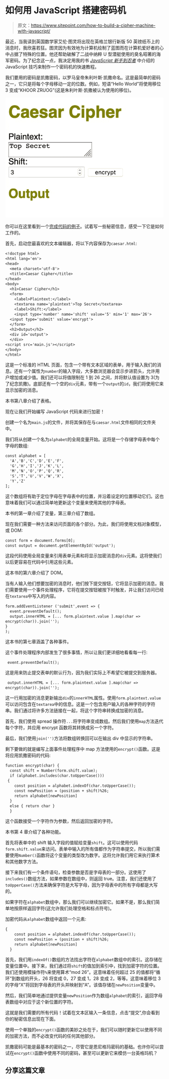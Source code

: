 # 如何用 JavaScript 搭建密码机

> 原文：<https://www.sitepoint.com/how-to-build-a-cipher-machine-with-javascript/>

最近，当我读到英国数学家艾伦·图灵将出现在英格兰银行新版 50 英镑纸币上的消息时，我欣喜若狂。图灵因为有效地为计算机绘制了蓝图而在计算机爱好者的心中占据了特殊的位置。他还帮助破解了二战中纳粹 U 型潜艇使用的臭名昭著的海军密码。为了纪念这一点，我决定用我的书 [*JavaScript 新手到忍者*](https://www.sitepoint.com/premium/books/javascript-novice-to-ninja-2nd-edition/) 中介绍的 JavaScript 技巧来制作一个密码机的快速教程。

我们要用的密码是凯撒密码，以罗马皇帝朱利叶斯·凯撒命名。这是最简单的密码之一，它只是将每个字母移动一定的位数。例如，短语“Hello World”将使用移位 3 变成“KHOOR ZRUOG”(这是朱利叶斯·凯撒被认为使用的移位)。

![Our cipher machine](img/89b51e9f228125c2d8b350fce05aeeb6.png)

你可以在这里看到一个[完成代码的例子](https://codepen.io/daz4126/pen/VoywMN)。试着写一些秘密信息，感受一下它是如何工作的。

首先，启动您最喜欢的文本编辑器，将以下内容保存为`caesar.html`:

```
<!doctype html>
<html lang='en'>
<head>
  <meta charset='utf-8'>
  <title>Caesar Cipher</title>
</head>
<body>
  <h1>Caesar Cipher</h1>
  <form>
    <label>Plaintext:</label>
    <textarea name='plaintext'>Top Secret</textarea>
    <label>Shift:</label>
    <input type='number' name='shift' value='5' min='1' max='26'>
  <input type='submit' value='encrypt'>
  </form>
  <h2>Output</h2>
  <div id='output'>
  </div>
<script src='main.js'></script>
</body>
</html>
```

这是一个标准的 HTML 页面，包含一个带有文本区域的表单，用于输入我们的消息。还有一个属性为`number`的输入字段，大多数浏览器会显示步进箭头，允许用户增加或减少值。我们还可以将值限制在 1 到 26 之间，并将默认值设置为 3(为了纪念凯撒)。底部还有一个空的`div`元素，带有一个`output`的`id`，我们将使用它来显示加密的消息。

本书第八章介绍了表格。

现在让我们开始编写 JavaScript 代码来进行加密！

创建一个名为`main.js`的文件，并将其保存在与`caesar.html`文件相同的文件夹中。

我们将从创建一个名为`alphabet`的全局变量开始。这将是一个存储字母表中每个字母的数组:

```
const alphabet = [
  'A','B','C','D','E','F',
  'G','H','I','J','K','L',
  'M','N','O','P','Q','R',
  'S','T','U','V','W','X',
  'Y','Z'
]; 
```

这个数组将有助于定位字母在字母表中的位置，并沿着设定的位置移动它们。这也意味着我们可以通过简单地更新这个变量来使用其他的字母表。

本书的第一章介绍了变量，第三章介绍了数组。

现在我们需要一种方法来访问页面的各个部分。为此，我们将使用文档对象模型，或 DOM:

```
const form = document.forms[0];
const output = document.getElementById('output'); 
```

这段代码使用全局变量来引用表单元素和将显示加密消息的`div`元素。这将使我们以后更容易在代码中引用这些元素。

这本书的第六章介绍了 DOM。

当有人输入他们想要加密的消息时，他们按下提交按钮，它将显示加密的消息。我们需要使用一个事件处理程序，它将在提交按钮被按下时触发，并让我们访问已经在`textarea`中写入的内容。

```
form.addEventListener ('submit',event => {
  event.preventDefault();
  output.innerHTML = [... form.plaintext.value ].map(char => encrypt(char)).join('');
}
); 
```

这本书的第七章涵盖了各种事件。

这个事件处理程序内部发生了很多事情，所以让我们更详细地看看每一行:

```
 event.preventDefault(); 
```

这是用来防止提交表单的默认行为，因为我们实际上不希望它被提交到服务器。

```
 output.innerHTML = [... form.plaintext.value ].map(char => encrypt(char)).join(''); 
```

这一行用加密的消息更新输出`div`的`innerHTML`属性。使用`form.plaintext.value`可以访问包含在`textarea`中的信息。这是一个包含用户输入的各种字符的字符串。我们通过将许多方法链接在一起，将这个字符串转换成加密的消息。

首先，我们使用 spread 操作符`...`将字符串变成数组。然后我们使用`map`方法迭代每个字符，并应用 encrypt 函数将其转换成另一个字符。

最后，我们使用`join('')`方法将数组转换回可以在输出 div 中显示的字符串。

剩下要做的就是编写上面事件处理程序中 map 方法使用的`encrypt()`函数。这是将应用凯撒密码的代码:

```
function encrypt(char) {
  const shift = Number(form.shift.value);
  if (alphabet.includes(char.toUpperCase()))
 { 
    const position = alphabet.indexOf(char.toUpperCase());
    const newPosition = (position + shift)%26;
    return alphabet[newPosition] 
  }
  else { return char }
  } 
```

这个函数接受一个字符作为参数，然后返回加密的字符。

本书第 4 章介绍了各种功能。

首先将表单中的 shift 输入字段的值赋给变量`shift`。这可以使用代码`form.shift.value`来访问。表单中输入的所有值都作为字符串提交，所以我们需要使用`Number()`函数将这个变量的类型改为数字。这将允许我们用它来执行算术和其他数字方法。

接下来我们有一个条件语句，检查参数是否是字母表的一部分。这使用了`includes()`数组方法，如果参数在数组中，则返回 true。注意，我们还使用了`toUpperCase()`方法来确保字符是大写字母，因为字母表中的所有字母都是大写的。

如果字符在`alphabet`数组中，那么我们可以继续加密它。如果不是，那么我们简单地按原样返回字符(这允许我们处理空格和标点符号)。

加密代码从`alphabet`数组中返回一个元素:

```
{ 
    const position = alphabet.indexOf(char.toUpperCase());
    const newPosition = (position + shift)%26;
    return alphabet[newPosition] 
  } 
```

首先，我们用`indexOf()`数组的方法找出字符在`alphabet`数组中的索引。这存储在变量位置中。接下来，我们通过将`shift`的值加到索引中，找到加密字符的位置。我们还使用模操作符`%`来使用算术“mod 26”。这意味着任何超过 25 的值都将“循环”到数组的开头，26 将变成 0，27 变成 1，28 变成 2，等等。这意味着移位 3 的字母“X”将回到字母表的开头并映射到“A”。该值存储在`newPosition`变量中。

然后，我们简单地通过提供变量`newPosition`作为数组`alphabet`的索引，返回字母表数组中对应于这个新位置的字符。

这就是我们需要的所有代码！试着在文本区输入一条信息，点击“提交”,你会看到你的秘密信息出现在下面。

使用一个单独的`encrypt()`函数的美妙之处在于，我们可以随时更新它以使用不同的加密方法，而不必改变代码的任何其他部分。

凯撒密码可能是最基本的密码之一，尽管它是恩尼格玛密码的基础。也许你可以尝试在`encrypt()`函数中使用不同的密码，甚至可以更新它来模仿一台英格玛机？

## 分享这篇文章